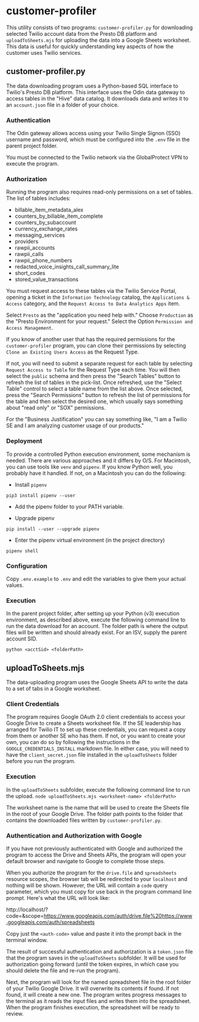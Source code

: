 # customer-profiler
This utility consists of two programs: `customer-profiler.py` for downloading selected Twilio account data from the Presto DB platform and `uploadToSheets.mjs` for uploading the data into a Google Sheets worksheet. This data is useful for quickly understanding key aspects of how the customer uses Twilio services.

## customer-profiler.py
The data downloading program uses a Python-based SQL interface to Twilio's Presto DB platform. This interface uses the Odin data gateway to access tables in the "Hive" data catalog. It downloads data and writes it to an `account.json` file in a folder of your choice.

### Authentication
The Odin gateway allows access using your Twilio Single Signon (SSO) username and password, which must be configured into the `.env` file in the parent project folder.

You must be connected to the Twilio network via the GlobalProtect VPN to execute the program.

### Authorization
Running the program also requires read-only permissions on a set of tables. The list of tables includes:
- billable_item_metadata_alex
- counters_by_billable_item_complete
- counters_by_subaccount
- currency_exchange_rates
- messaging_services
- providers
- rawpii_accounts
- rawpii_calls
- rawpii_phone_numbers
- redacted_voice_insights_call_summary_lite
- short_codes
- stored_value_transactions

You must request access to these tables via the Twilio Service Portal, opening a ticket in the `Information Technology` catalog, the `Applications & Access` category, and the `Request Access to Data Analytics Apps` item.

Select `Presto` as the "application you need help with." Choose `Production` as the "Presto Environment for your request." Select the Option `Permission and Access Management`.

If you know of another user that has the required permissions for the `customer-profiler` program, you can clone their permissions by selecting `Clone an Existing Users Access` as the Request Type.

If not, you will need to submit a separate request for each table by selecting `Request Access to Table` for the Request Type each time. You will then select the `public` schema and then press the "Search Tables" button to refresh the list of tables in the pick-list. Once refreshed, use the "Select Table" control to select a table name from the list above. Once selected, press the "Search Permissions" button to refresh the list of permissions for the table and then select the desired one, which usually says something about "read only" or "SOX" permissions. 

For the "Business Justification" you can say something like, "I am a Twilio SE and I am analyzing customer usage of our products."

### Deployment
To provide a controlled Python execution environment, some mechanism is needed. There are various approaches and it differs by O/S. For Macintosh, you can use tools like `venv` and `pipenv`. If you know Python well, you probably have it handled. If not, on a Macintosh you can do the following:

- Install `pipenv`
```
pip3 install pipenv --user
```

- Add the pipenv folder to your PATH variable.

- Upgrade pipenv
```
pip install --user --upgrade pipenv
```

- Enter the pipenv virtual environment (in the project directory)
```
pipenv shell
```

### Configuration
Copy `.env.example` to `.env` and edit the variables to give them your actual values.

### Execution
In the parent project folder, after setting up your Python (v3) execution environment, as described above, execute the following command line to run the data download for an account. The folder path is where the output files will be written and should already exist. For an ISV, supply the parent account SID. 

`python <acctSid> <folderPath>`

## uploadToSheets.mjs
The data-uploading program uses the Google Sheets API to write the data to a set of tabs in a Google worksheet.

### Client Credentials
The program requires Google OAuth 2.0 client credentials to access your Google Drive to create a Sheets worksheet file. If the SE leadership has arranged for Twilio IT to set up these credentials, you can request a copy from them or another SE who has them. If not, or you want to create your own, you can do so by following the instructions in the `GOOGLE_CREDENTIALS_INSTALL` markdown file. In either case, you will need to have the `client_secret.json` file installed in the `uploadToSheets` folder before you run the program.

### Execution
In the `uploadToSheets` subfolder, execute the following command line to run the upload.
`node uploadToSheets.mjs <worksheet-name> <folderPath>`

The worksheet name is the name that will be used to create the Sheets file in the root of your Google Drive.
The folder path points to the folder that contains the downloaded files written by `customer-profiler.py`.

### Authentication and Authorization with Google
If you have not previously authenticated with Google and authorized the program to access the Drive and Sheets APIs, the program will open your default browser and navigate to Google to complete those steps.

When you authorize the program for the `drive.file` and `spreadsheets` resource scopes, the browser tab will be redirected to your `localhost` and nothing will be shown. However, the URL will contain a `code` query parameter, which you must copy for use back in the program command line prompt. Here's what the URL will look like:

http://localhost/?code=<auth-code>&scope=https://www.googleapis.com/auth/drive.file%20https://www.googleapis.com/auth/spreadsheets

Copy just the `<auth-code>` value and paste it into the prompt back in the terminal window.

The result of successful authentication and authorization is a `token.json` file that the program saves in the `uploadToSheets` subfolder. It will be used for authorization going forward (until the token expires, in which case you should delete the file and re-run the program).

Next, the program will look for the named spreadsheet file in the root folder of your Twilio Google Drive. It will overwrite its contents if found. If not found, it will create a new one. The program writes progress messages to the terminal as it reads the input files and writes them into the spreadsheet. When the program finishes execution, the spreadsheet will be ready to review.